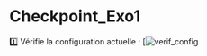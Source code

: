 # Checkpoint_Exo1
1️⃣ Vérifie la configuration actuelle :
[![verif_config]([https://github.com/fcisse-c/Checkpoint_Exo1/blob/main/verif_config.png/verif_config.png)
